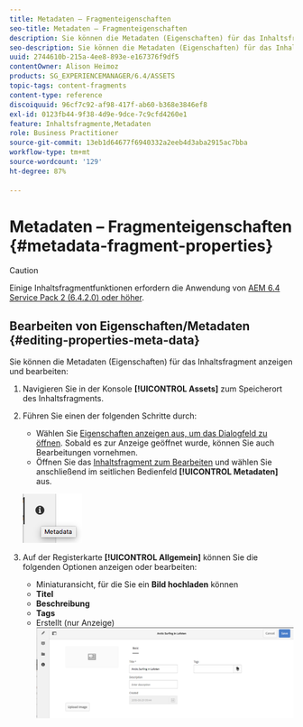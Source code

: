 ```yaml
---
title: Metadaten – Fragmenteigenschaften
seo-title: Metadaten – Fragmenteigenschaften
description: Sie können die Metadaten (Eigenschaften) für das Inhaltsfragment anzeigen und bearbeiten.
seo-description: Sie können die Metadaten (Eigenschaften) für das Inhaltsfragment anzeigen und bearbeiten.
uuid: 2744610b-215a-4ee8-893e-e167376f9df5
contentOwner: Alison Heimoz
products: SG_EXPERIENCEMANAGER/6.4/ASSETS
topic-tags: content-fragments
content-type: reference
discoiquuid: 96cf7c92-af98-417f-ab60-b368e3846ef8
exl-id: 0123fb44-9f38-4d9e-9dce-7c9cfd4260e1
feature: Inhaltsfragmente,Metadaten
role: Business Practitioner
source-git-commit: 13eb1d64677f6940332a2eeb4d3aba2915ac7bba
workflow-type: tm+mt
source-wordcount: '129'
ht-degree: 87%

---
```


# Metadaten – Fragmenteigenschaften {#metadata-fragment-properties}

>[!CAUTION]
>
>Einige Inhaltsfragmentfunktionen erfordern die Anwendung von [AEM 6.4 Service Pack 2 (6.4.2.0) oder höher](/help/release-notes/sp-release-notes.md).

## Bearbeiten von Eigenschaften/Metadaten {#editing-properties-meta-data}

Sie können die Metadaten (Eigenschaften) für das Inhaltsfragment anzeigen und bearbeiten:

1. Navigieren Sie in der Konsole **[!UICONTROL Assets]** zum Speicherort des Inhaltsfragments.
1. Führen Sie einen der folgenden Schritte durch:

   * Wählen Sie [Eigenschaften anzeigen aus, um das Dialogfeld zu öffnen](managing-assets-touch-ui.md#editing-properties). Sobald es zur Anzeige geöffnet wurde, können Sie auch Bearbeitungen vornehmen.
   * Öffnen Sie das [Inhaltsfragment zum Bearbeiten](content-fragments-managing.md#opening-the-fragment-editor) und wählen Sie anschließend im seitlichen Bedienfeld **[!UICONTROL Metadaten]** aus.

   ![cfm-6420-06](assets/cfm-6420-06.png)

1. Auf der Registerkarte **[!UICONTROL Allgemein]** können Sie die folgenden Optionen anzeigen oder bearbeiten:

   * Miniaturansicht, für die Sie ein **Bild hochladen** können
   * **Titel**
   * **Beschreibung**
   * **Tags**
   * Erstellt (nur Anzeige)
   ![cfm-6420-07](assets/cfm-6420-07.png)
